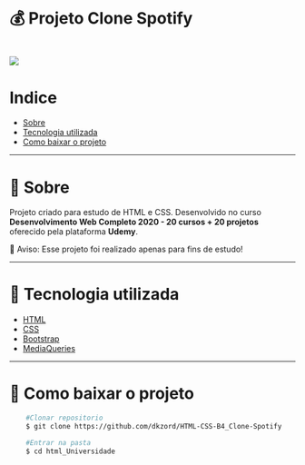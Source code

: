 # 💰 Projeto Clone Spotify

<h1>
    <img src="https://ik.imagekit.io/dkzord/spotify00_KPHqFiYhy7.PNG">
</h1>

# Indice
- [Sobre](#-sobre)
- [Tecnologia utilizada](#-tecnologia-utilizada)
- [Como baixar o projeto](#-como-baixar-o-projeto)

---

# 📜 Sobre

Projeto criado para estudo de HTML e CSS. Desenvolvido no curso **Desenvolvimento Web Completo 2020 - 20 cursos + 20 projetos** oferecido pela plataforma **Udemy**.

🛑 Aviso: Esse projeto foi realizado apenas para fins de estudo!

---

# 📘 Tecnologia utilizada

- [HTML](https://www.w3schools.com/html/)
- [CSS](https://www.w3schools.com/css/)
- [Bootstrap](https://getbootstrap.com/)
- [MediaQueries](https://mediaqueri.es/)

---

# 📁 Como baixar o projeto

```bash
    #Clonar repositorio
    $ git clone https://github.com/dkzord/HTML-CSS-B4_Clone-Spotify

    #Entrar na pasta
    $ cd html_Universidade
```
